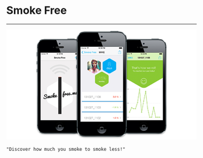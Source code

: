 # Smoke Free

---

![Screenshots](gfx/screenshots.png "Screenshots")

    "Discover how much you smoke to smoke less!"